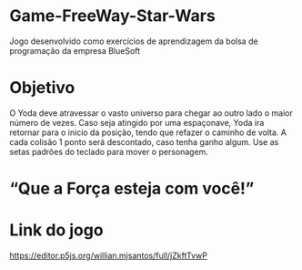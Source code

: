 # Game-FreeWay-Star-Wars
Jogo desenvolvido como exercícios de aprendizagem da bolsa de programação da empresa BlueSoft

# Objetivo
O Yoda deve atravessar o vasto universo para chegar ao outro lado o maior número de vezes.
Caso seja atingido por uma espaçonave, Yoda ira retornar para o inicio da posição, tendo que refazer o caminho de volta.
A cada colisão 1 ponto será descontado, caso tenha ganho algum.
Use as setas padrões do teclado para mover o personagem.


# “Que a Força esteja com você!”





# Link do jogo
 https://editor.p5js.org/willian.mjsantos/full/jZkftTvwP
